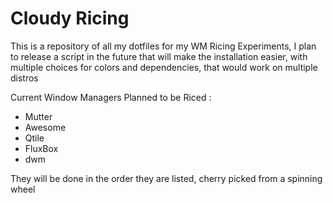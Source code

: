 # Cloudy Ricing
This is a repository of all my dotfiles for my WM Ricing Experiments, I plan to release a script in the future that will make the installation easier, with multiple choices for colors and dependencies, that would work on multiple distros

Current Window Managers Planned to be Riced :

- Mutter
- Awesome
- Qtile
- FluxBox
- dwm

They will be done in the order they are listed, cherry picked from a spinning wheel
